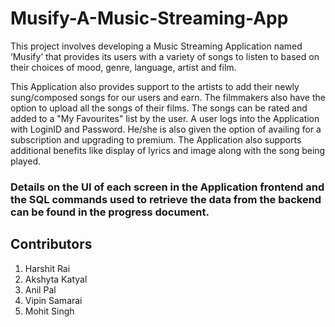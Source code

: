 # Musify-A-Music-Streaming-App

This project involves developing a Music Streaming Application named ‘Musify’ that provides its users with a variety of songs to listen to based on their choices of mood, genre, language, artist and film. 

This Application also provides support to the artists to add their newly sung/composed songs for our users and earn. 
The filmmakers also have the option to upload all the songs of their films. 
The songs can be rated and added to a "My Favourites" list by the user. 
A user logs into the Application with LoginID and Password. 
He/she is also given the option of availing for a subscription and upgrading to premium. 
The Application also supports additional benefits like display of lyrics and image along with the song being played.

### Details on the UI of each screen in the Application frontend and the SQL commands used to retrieve the data from the backend can be found in the progress document.

## Contributors
1. Harshit Rai
2. Akshyta Katyal
3. Anil Pal
4. Vipin Samarai
5. Mohit Singh
